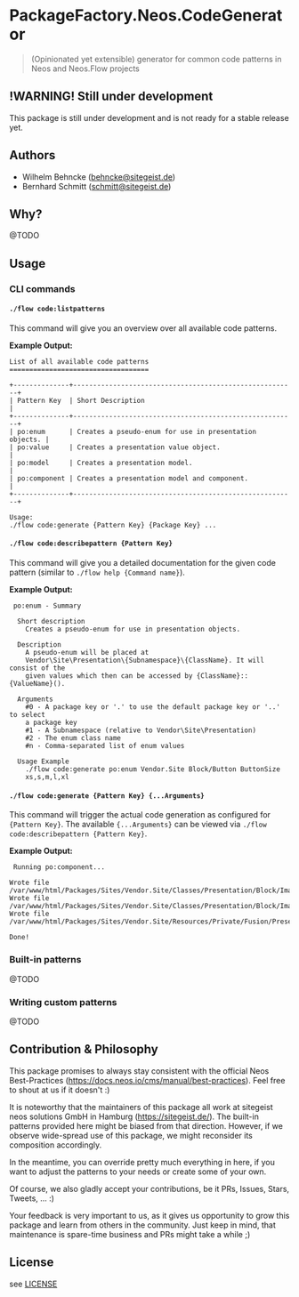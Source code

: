 # PackageFactory.Neos.CodeGenerator

> (Opinionated yet extensible) generator for common code patterns in Neos and Neos.Flow projects

## !WARNING! Still under development

This package is still under development and is not ready for a stable release yet. 

## Authors

- Wilhelm Behncke (behncke@sitegeist.de)
- Bernhard Schmitt (schmitt@sitegeist.de)

## Why?

@TODO

## Usage

### CLI commands

#### `./flow code:listpatterns`

This command will give you an overview over all available code patterns.

**Example Output:**
```
List of all available code patterns
===================================

+--------------+--------------------------------------------------------+
| Pattern Key  | Short Description                                      |
+--------------+--------------------------------------------------------+
| po:enum      | Creates a pseudo-enum for use in presentation objects. |
| po:value     | Creates a presentation value object.                   |
| po:model     | Creates a presentation model.                          |
| po:component | Creates a presentation model and component.            |
+--------------+--------------------------------------------------------+

Usage:
./flow code:generate {Pattern Key} {Package Key} ...
```

#### `./flow code:describepattern {Pattern Key}`

This command will give you a detailed documentation for the given code pattern (similar to `./flow help {Command name}`).

**Example Output:**
```
 po:enum - Summary 

  Short description
    Creates a pseudo-enum for use in presentation objects.

  Description
    A pseudo-enum will be placed at
    Vendor\Site\Presentation\{Subnamespace}\{ClassName}. It will consist of the
    given values which then can be accessed by {ClassName}::{ValueName}().

  Arguments
    #0 - A package key or '.' to use the default package key or '..' to select
    a package key
    #1 - A Subnamespace (relative to Vendor\Site\Presentation)
    #2 - The enum class name
    #n - Comma-separated list of enum values

  Usage Example
    ./flow code:generate po:enum Vendor.Site Block/Button ButtonSize
    xs,s,m,l,xl
```

#### `./flow code:generate {Pattern Key} {...Arguments}`

This command will trigger the actual code generation as configured for `{Pattern Key}`. The available `{...Arguments}` can be viewed via `./flow code:describepattern {Pattern Key}`.

**Example Output:**
```
 Running po:component... 

Wrote file /var/www/html/Packages/Sites/Vendor.Site/Classes/Presentation/Block/Image/Image.php
Wrote file /var/www/html/Packages/Sites/Vendor.Site/Classes/Presentation/Block/Image/ImageInterface.php
Wrote file /var/www/html/Packages/Sites/Vendor.Site/Resources/Private/Fusion/Presentation/Block/Image/Image.fusion

Done!
```

### Built-in patterns

@TODO

### Writing custom patterns

@TODO

## Contribution & Philosophy

This package promises to always stay consistent with the official Neos Best-Practices (https://docs.neos.io/cms/manual/best-practices). Feel free to shout at us if it doesn't :)

It is noteworthy that the maintainers of this package all work at sitegeist neos solutions GmbH in Hamburg (https://sitegeist.de/). The built-in patterns provided here might be biased from that direction. However, if we observe wide-spread use of this package, we might reconsider its composition accordingly.

In the meantime, you can override pretty much everything in here, if you want to adjust the patterns to your needs or create some of your own.

Of course, we also gladly accept your contributions, be it PRs, Issues, Stars, Tweets, ... :)

Your feedback is very important to us, as it gives us opportunity to grow this package and learn from others in the community. Just keep in mind, that maintenance is spare-time business and PRs might take a while ;)

## License

see [LICENSE](./LICENSE)
